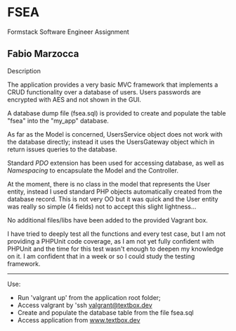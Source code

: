 # FSEA
Formstack Software Engineer Assignment

Fabio Marzocca
----------------------------------------


Description

The application provides a very basic MVC framework that implements a CRUD functionality over a database of users. Users passwords are encrypted with AES and not shown in the GUI.

A database dump file (fsea.sql) is provided to create and populate the table "fsea" into the "my_app" database.

As far as the Model is concerned,  UsersService object does not work with the database directly; instead it uses the UsersGateway object which in return issues queries to the database. 

Standard *PDO* extension has been used for accessing database, as well as *Namespacing* to encapsulate the Model and the Controller.

At the moment, there is no class in the model that represents the User entity, instead I used standard PHP objects automatically created from the database record. This is not very OO but it was quick and the User entity was really so simple (4 fields) not to accept this slight lightness...

No additional files/libs have been added to the provided Vagrant box.

I have tried to deeply test all the functions and every test case, but I am not providing a PHPUnit code coverage, as I am not yet fully confident with PHPUnit and the time for this test wasn't enough to deepen my knowledge on it. I am confident that in a week or so I could study the testing framework.

------------------------------

Use:

- Run 'valgrant up' from the application root folder;
- Access valgrant by 'ssh valgrant@textbox.dev
- Create and populate the database table from the file fsea.sql
- Access application from www.textbox.dev

